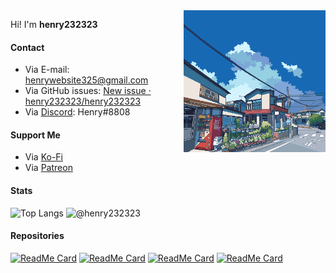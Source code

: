 <img align="right" width="45%" height="45%" alt="GIF" src="https://raw.githubusercontent.com/henry232323/henry232323/master/images/header.gif" />

Hi! I'm **henry232323**

#### Contact
- Via E-mail: [henrywebsite325@gmail.com](mailto:dianliang233@gmail.com)
- Via GitHub issues: [New issue · henry232323/henry232323](https://github.com/henry232323/henry232323/issues/new)
- Via [Discord](https://discord.com): Henry#8808

#### Support Me
- Via [Ko-Fi](https://ko-fi.com/henry232323)
- Via [Patreon](https://www.patreon.com/henry232323)

#### Stats

![Top Langs](https://github-readme-stats.vercel.app/api/top-langs/?username=henry232323&layout=compact)
![@henry232323](https://github-readme-stats.vercel.app/api?username=henry232323&count_private=true&show_icons=true)


#### Repositories

[![ReadMe Card](https://github-readme-stats.vercel.app/api/pin/?username=henry232323&repo=RPGBot)](https://github.com/henry232323/RPGBot)
[![ReadMe Card](https://github-readme-stats.vercel.app/api/pin/?username=henry232323&repo=henrio)](https://github.com/henry232323/henrio)
[![ReadMe Card](https://github-readme-stats.vercel.app/api/pin/?username=henry232323&repo=triqt)](https://github.com/henry232323/triqt)
[![ReadMe Card](https://github-readme-stats.vercel.app/api/pin/?username=henry232323&repo=Pesterchum-Discord)](https://github.com/henry232323/Pesterchum-Discord)
